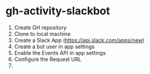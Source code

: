 # gh-activity-slackbot

1. Create GH repository
2. Clone to local machine
3. Create a Slack App (https://api.slack.com/apps/new)
4. Create a bot user in app settings
5. Enable the Events API in app settings
6. Configure the Request URL
7. 
